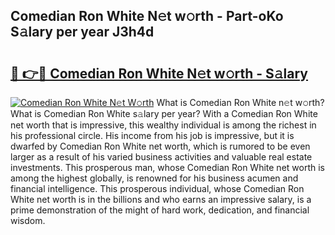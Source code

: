 ## Comedian Ron White N𝚎t w𝚘rth - Part-oKo S𝚊lary per year J3h4d

# <h2><a href="http://gc0dvbl.nevu.top/?p=Comedian+Ron+White">🔗 👉🔴 Comedian Ron White N𝚎t w𝚘rth - S𝚊lary</a></h2>

[![Comedian Ron White N𝚎t W𝚘rth](https://i.imgur.com/Oavwk0R.jpeg)](http://gc0dvbl.nevu.top/?p=Comedian+Ron+White)
What is Comedian Ron White n𝚎t w𝚘rth? What is Comedian Ron White s𝚊lary per year?
With a Comedian Ron White net worth that is impressive, this wealthy individual is among the richest in his professional circle. His income from his job is impressive, but it is dwarfed by Comedian Ron White net worth, which is rumored to be even larger as a result of his varied business activities and valuable real estate investments. This prosperous man, whose Comedian Ron White net worth is among the highest globally, is renowned for his business acumen and financial intelligence. This prosperous individual, whose Comedian Ron White net worth is in the billions and who earns an impressive salary, is a prime demonstration of the might of hard work, dedication, and financial wisdom.

